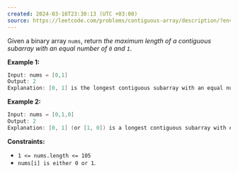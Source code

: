 ```yaml
---
created: 2024-03-16T23:30:13 (UTC +03:00)
source: https://leetcode.com/problems/contiguous-array/description/?envType=daily-question&envId=2024-03-16
---
```

Given a binary array `nums`, return _the maximum length of a contiguous subarray with an equal number of `0` and `1`_.


**Example 1:**

``` Java
Input: nums = [0,1]
Output: 2
Explanation: [0, 1] is the longest contiguous subarray with an equal number of 0 and 1.
```


**Example 2:**

``` Java
Input: nums = [0,1,0]
Output: 2
Explanation: [0, 1] (or [1, 0]) is a longest contiguous subarray with equal number of 0 and 1.
```


**Constraints:**

* `1 <= nums.length <= 105`
* `nums[i] is either 0 or 1`.

